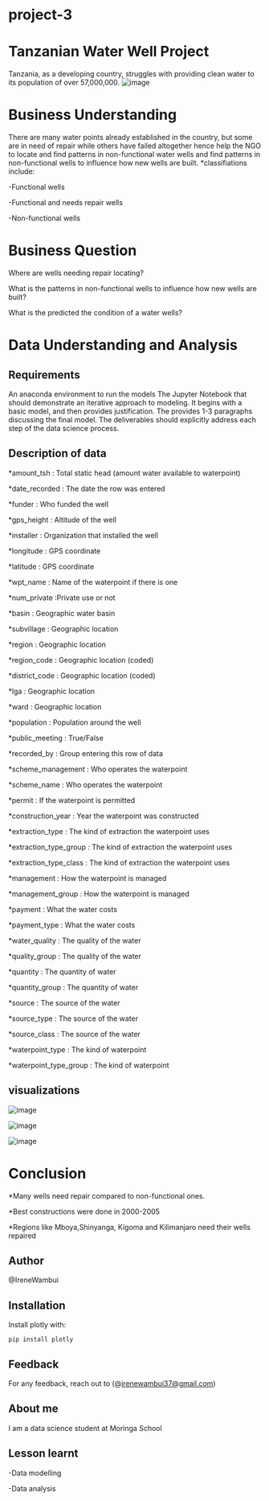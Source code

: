 # project-3
# Tanzanian Water Well Project
Tanzania, as a developing country, struggles with providing clean water to its population of over 57,000,000.
![image](https://user-images.githubusercontent.com/104469458/182610289-e319e0d6-1295-402e-950f-e40680483387.png)


# Business Understanding
There are many water points already established in the country, but some are in need of repair while others have failed altogether hence help the NGO to locate and find patterns in non-functional water wells and find patterns in non-functional wells to influence how new wells are built.
*classifiations include:

-Functional wells

-Functional and needs repair wells

-Non-functional wells

# Business Question
Where are wells needing repair locating?

What is the patterns in non-functional wells to influence how new wells are built?

What is the predicted the condition of a water wells?

# Data Understanding and Analysis
## Requirements
An anaconda environment to run the models
The Jupyter Notebook that should demonstrate an iterative approach to modeling. It begins with a basic model, and then provides justification. The provides 1-3 paragraphs discussing the final model.
The deliverables should explicitly address each step of the data science process.
## Description of data

*amount_tsh : Total static head (amount water available to waterpoint)

*date_recorded : The date the row was entered

*funder : Who funded the well

*gps_height : Altitude of the well

*installer : Organization that installed the well

*longitude : GPS coordinate

*latitude : GPS coordinate

*wpt_name : Name of the waterpoint if there is one

*num_private :Private use or not

*basin : Geographic water basin

*subvillage : Geographic location

*region : Geographic location

*region_code : Geographic location (coded)

*district_code : Geographic location (coded)

*lga : Geographic location

*ward : Geographic location

*population : Population around the well

*public_meeting : True/False

*recorded_by : Group entering this row of data

*scheme_management : Who operates the waterpoint

*scheme_name : Who operates the waterpoint

*permit : If the waterpoint is permitted

*construction_year : Year the waterpoint was constructed

*extraction_type : The kind of extraction the waterpoint uses

*extraction_type_group : The kind of extraction the waterpoint uses

*extraction_type_class : The kind of extraction the waterpoint uses

*management : How the waterpoint is managed

*management_group : How the waterpoint is managed

*payment : What the water costs

*payment_type : What the water costs

*water_quality : The quality of the water

*quality_group : The quality of the water

*quantity : The quantity of water

*quantity_group : The quantity of water

*source : The source of the water

*source_type : The source of the water

*source_class : The source of the water

*waterpoint_type : The kind of waterpoint

*waterpoint_type_group : The kind of waterpoint

## visualizations
![image](https://user-images.githubusercontent.com/104469458/182607043-9a6d26d1-3199-4ce0-b5cf-0689996a18af.png)

![image](https://user-images.githubusercontent.com/104469458/182607553-7332feda-9d51-4692-bfeb-76d73690d131.png)

![image](https://user-images.githubusercontent.com/104469458/182608832-c1302d5a-2ae5-4116-85ef-2393f5aba24b.png)

# Conclusion

*Many wells need repair compared to non-functional ones.

*Best constructions were done in 2000-2005

*Regions like Mboya,Shinyanga, Kigoma and Kilimanjaro need their wells repaired


## Author

@IreneWambui

## Installation

Install plotly with:

`pip install plotly`

## Feedback

For any feedback, reach out to (@irenewambui37@gmail.com)

## About me

I am a data science student at Moringa School

## Lesson learnt

-Data modelling

-Data analysis



